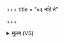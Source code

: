 +++
title = "०३ नहि ते"

+++
<details><summary>मूलम् (VS)</summary>

न॒हि ते॒ नाम॑ ज॒ग्राह॒ नो अ॒स्मिन्र॑मसे॒ पतौ॑।  
परा॑मे॒व प॑रा॒वतं॑ स॒पत्नीं॑ गमयामसि ॥
</details>